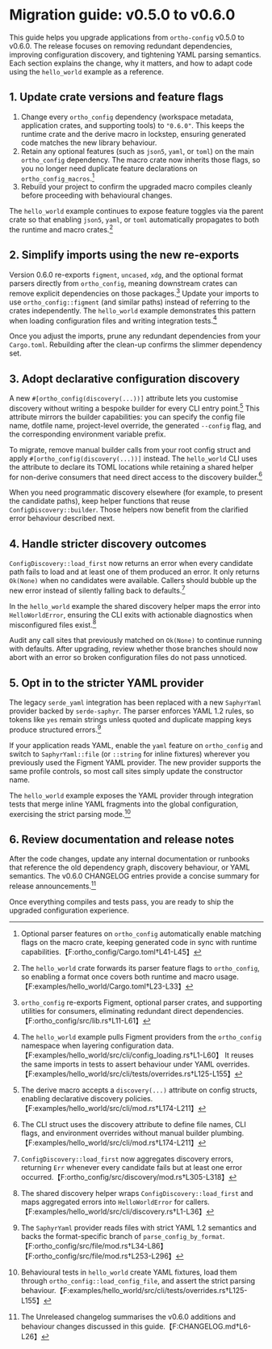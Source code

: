 # Migration guide: v0.5.0 to v0.6.0

This guide helps you upgrade applications from `ortho-config` v0.5.0 to v0.6.0.
The release focuses on removing redundant dependencies, improving configuration
discovery, and tightening YAML parsing semantics. Each section explains the
change, why it matters, and how to adapt code using the `hello_world` example
as a reference.

## 1. Update crate versions and feature flags

1. Change every `ortho_config` dependency (workspace metadata, application
   crates, and supporting tools) to `"0.6.0"`. This keeps the runtime crate and
   the derive macro in lockstep, ensuring generated code matches the new
   library behaviour.
2. Retain any optional features (such as `json5`, `yaml`, or `toml`) on the
   main `ortho_config` dependency. The macro crate now inherits those flags, so
   you no longer need duplicate feature declarations on
   `ortho_config_macros`.[^forwarded-features]
3. Rebuild your project to confirm the upgraded macro compiles cleanly before
   proceeding with behavioural changes.

The `hello_world` example continues to expose feature toggles via the parent
crate so that enabling `json5`, `yaml`, or `toml` automatically propagates to
both the runtime and macro crates.[^hello-world-cargo]

## 2. Simplify imports using the new re-exports

Version 0.6.0 re-exports `figment`, `uncased`, `xdg`, and the optional format
parsers directly from `ortho_config`, meaning downstream crates can remove
explicit dependencies on those packages.[^reexports] Update your imports to use
`ortho_config::figment` (and similar paths) instead of referring to the crates
independently. The `hello_world` example demonstrates this pattern when loading
configuration files and writing integration tests.[^hello-world-figment]

Once you adjust the imports, prune any redundant dependencies from your
`Cargo.toml`. Rebuilding after the clean-up confirms the slimmer dependency set.

## 3. Adopt declarative configuration discovery

A new `#[ortho_config(discovery(...))]` attribute lets you customise discovery
without writing a bespoke builder for every CLI entry point.[^discovery-attr]
This attribute mirrors the builder capabilities: you can specify the config
file name, dotfile name, project-level override, the generated `--config` flag,
and the corresponding environment variable prefix.

To migrate, remove manual builder calls from your root config struct and apply
`#[ortho_config(discovery(...))]` instead. The `hello_world` CLI uses the
attribute to declare its TOML locations while retaining a shared helper for
non-derive consumers that need direct access to the discovery
builder.[^hello-world-discovery]

When you need programmatic discovery elsewhere (for example, to present the
candidate paths), keep helper functions that reuse `ConfigDiscovery::builder`.
Those helpers now benefit from the clarified error behaviour described next.

## 4. Handle stricter discovery outcomes

`ConfigDiscovery::load_first` now returns an error when every candidate path
fails to load and at least one of them produced an error. It only returns
`Ok(None)` when no candidates were available. Callers should bubble up the new
error instead of silently falling back to defaults.[^discovery-errors]

In the `hello_world` example the shared discovery helper maps the error into
`HelloWorldError`, ensuring the CLI exits with actionable diagnostics when
misconfigured files exist.[^hello-world-discover-config]

Audit any call sites that previously matched on `Ok(None)` to continue running
with defaults. After upgrading, review whether those branches should now abort
with an error so broken configuration files do not pass unnoticed.

## 5. Opt in to the stricter YAML provider

The legacy `serde_yaml` integration has been replaced with a new `SaphyrYaml`
provider backed by `serde-saphyr`. The parser enforces YAML 1.2 rules, so
tokens like `yes` remain strings unless quoted and duplicate mapping keys
produce structured errors.[^saphyr]

If your application reads YAML, enable the `yaml` feature on `ortho_config` and
switch to `SaphyrYaml::file` (or `::string` for inline fixtures) wherever you
previously used the Figment YAML provider. The new provider supports the same
profile controls, so most call sites simply update the constructor name.

The `hello_world` example exposes the YAML provider through integration tests
that merge inline YAML fragments into the global configuration, exercising the
strict parsing mode.[^hello-world-yaml]

## 6. Review documentation and release notes

After the code changes, update any internal documentation or runbooks that
reference the old dependency graph, discovery behaviour, or YAML semantics. The
v0.6.0 CHANGELOG entries provide a concise summary for release
announcements.[^changelog]

Once everything compiles and tests pass, you are ready to ship the upgraded
configuration experience.

[^forwarded-features]: Optional parser features on `ortho_config` automatically
enable matching flags on the macro crate, keeping generated code in sync with
runtime capabilities.【F:ortho_config/Cargo.toml†L41-L45】
[^hello-world-cargo]: The `hello_world` crate forwards its parser feature flags
to `ortho_config`, so enabling a format once covers both runtime and macro
usage.【F:examples/hello_world/Cargo.toml†L23-L33】
[^reexports]: `ortho_config` re-exports Figment, optional parser crates, and
supporting utilities for consumers, eliminating redundant direct
dependencies.【F:ortho_config/src/lib.rs†L11-L61】
[^hello-world-figment]: The `hello_world` example pulls Figment providers from
the `ortho_config` namespace when layering configuration data.
【F:examples/hello_world/src/cli/config_loading.rs†L1-L60】 It reuses the same
imports in tests to assert behaviour under YAML overrides.
【F:examples/hello_world/src/cli/tests/overrides.rs†L125-L155】
[^discovery-attr]: The derive macro accepts a `discovery(...)` attribute on
config structs, enabling declarative discovery
policies.【F:examples/hello_world/src/cli/mod.rs†L174-L211】
[^hello-world-discovery]: The CLI struct uses the discovery attribute to define
file names, CLI flags, and environment overrides without manual builder
plumbing.【F:examples/hello_world/src/cli/mod.rs†L174-L211】
[^discovery-errors]: `ConfigDiscovery::load_first` now aggregates discovery
errors, returning `Err` whenever every candidate fails but at least one error
occurred.【F:ortho_config/src/discovery/mod.rs†L305-L318】
[^hello-world-discover-config]: The shared discovery helper wraps
`ConfigDiscovery::load_first` and maps aggregated errors into `HelloWorldError`
for callers.【F:examples/hello_world/src/cli/discovery.rs†L1-L36】
[^saphyr]: The `SaphyrYaml` provider reads files with strict YAML 1.2 semantics
and backs the format-specific branch of `parse_config_by_format`.
【F:ortho_config/src/file/mod.rs†L34-L86】
【F:ortho_config/src/file/mod.rs†L253-L296】
[^hello-world-yaml]: Behavioural tests in `hello_world` create YAML fixtures,
load them through `ortho_config::load_config_file`, and assert the strict
parsing behaviour.【F:examples/hello_world/src/cli/tests/overrides.rs†L125-L155】
[^changelog]: The Unreleased changelog summarises the v0.6.0 additions and
behaviour changes discussed in this guide.【F:CHANGELOG.md†L6-L26】
